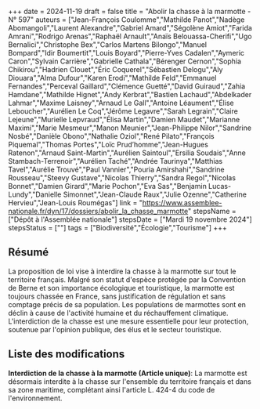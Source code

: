 +++
date = 2024-11-19
draft = false
title = "Abolir la chasse à la marmotte - N° 597"
auteurs = ["Jean-François Coulomme","Mathilde Panot","Nadège Abomangoli","Laurent Alexandre","Gabriel Amard","Ségolène Amiot","Farida Amrani","Rodrigo Arenas","Raphaël Arnault","Anaïs Belouassa-Cherifi","Ugo Bernalici","Christophe Bex","Carlos Martens Bilongo","Manuel Bompard","Idir Boumertit","Louis Boyard","Pierre-Yves Cadalen","Aymeric Caron","Sylvain Carrière","Gabrielle Cathala","Bérenger Cernon","Sophia Chikirou","Hadrien Clouet","Éric Coquerel","Sébastien Delogu","Aly Diouara","Alma Dufour","Karen Erodi","Mathilde Feld","Emmanuel Fernandes","Perceval Gaillard","Clémence Guetté","David Guiraud","Zahia Hamdane","Mathilde Hignet","Andy Kerbrat","Bastien Lachaud","Abdelkader Lahmar","Maxime Laisney","Arnaud Le Gall","Antoine Léaument","Élise Leboucher","Aurélien Le Coq","Jérôme Legavre","Sarah Legrain","Claire Lejeune","Murielle Lepvraud","Élisa Martin","Damien Maudet","Marianne Maximi","Marie Mesmeur","Manon Meunier","Jean-Philippe Nilor","Sandrine Nosbé","Danièle Obono","Nathalie Oziol","René Pilato","François Piquemal","Thomas Portes","Loïc Prud’homme","Jean-Hugues Ratenon","Arnaud Saint-Martin","Aurélien Saintoul","Ersilia Soudais","Anne Stambach-Terrenoir","Aurélien Taché","Andrée Taurinya","Matthias Tavel","Aurélie Trouvé","Paul Vannier","Pouria Amirshahi","Sandrine Rousseau","Steevy Gustave","Nicolas Thierry","Sandra Regol","Nicolas Bonnet","Damien Girard","Marie Pochon","Eva Sas","Benjamin Lucas-Lundy","Danielle Simonnet","Jean-Claude Raux","Julie Ozenne","Catherine Hervieu","Jean-Louis Roumégas"]
link = "https://www.assemblee-nationale.fr/dyn/17/dossiers/abolir_la_chasse_marmotte"
stepsName = ["Dépôt à l'Assemblée nationale"]
stepsDate = ["Mardi 19 novembre 2024"]
stepsStatus = [""]
tags = ["Biodiversité","Écologie","Tourisme"]
+++

## Résumé

La proposition de loi vise à interdire la chasse à la marmotte sur tout le territoire français. Malgré son statut d'espèce protégée par la Convention de Berne et son importance écologique et touristique, la marmotte est toujours chassée en France, sans justification de régulation et sans comptage précis de sa population. Les populations de marmottes sont en déclin à cause de l'activité humaine et du réchauffement climatique. L'interdiction de la chasse est une mesure essentielle pour leur protection, soutenue par l'opinion publique, des élus et le secteur touristique.

## Liste des modifications

**Interdiction de la chasse à la marmotte (Article unique)**: La marmotte est désormais interdite à la chasse sur l'ensemble du territoire français et dans sa zone maritime, complétant ainsi l'article L. 424-4 du code de l'environnement.
